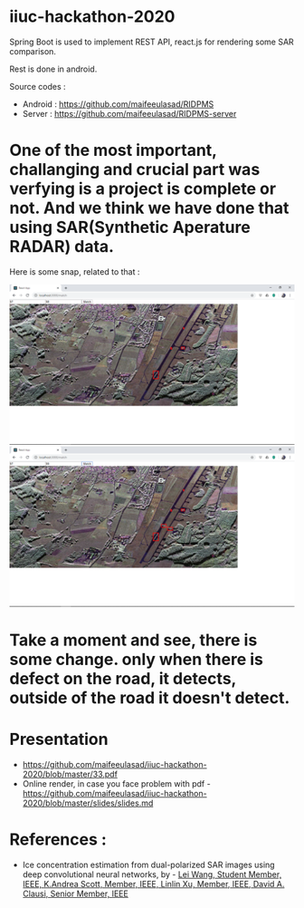 # iiuc-hackathon-2020


Spring Boot is used to implement REST API, react.js for rendering some SAR comparison.


Rest is done in android.


Source codes :
 - Android : https://github.com/maifeeulasad/RIDPMS
 - Server : https://github.com/maifeeulasad/RIDPMS-server



# One of the most important, challanging and crucial part was verfying is a project is complete or not. And we think we have done that using SAR(Synthetic Aperature RADAR) data.

Here is some snap, related to that :

![sar1](https://github.com/maifeeulasad/iiuc-hackathon-2020/blob/master/ss/Screenshot%20(100).png)
![sar2](https://github.com/maifeeulasad/iiuc-hackathon-2020/blob/master/ss/Screenshot%20(101).png)

# Take a moment and see, there is some change. only when there is defect on the road, it detects, outside of the road it doesn't detect.


# Presentation 
 - https://github.com/maifeeulasad/iiuc-hackathon-2020/blob/master/33.pdf
 - Online render, in case you face problem with pdf - https://github.com/maifeeulasad/iiuc-hackathon-2020/blob/master/slides/slides.md


# References :
 - Ice concentration estimation from dual-polarized SAR images using deep convolutional neural networks, by - [Lei Wang, Student Member, IEEE, K.Andrea Scott, Member, IEEE, Linlin Xu, Member, IEEE, David A. Clausi, Senior Member, IEEE](https://uwaterloo.ca/vision-image-processing-lab/sites/ca.vision-image-processing-lab/files/uploads/files/2015-jan-tgrs_cnnsariceconcentration_3.pdf)
